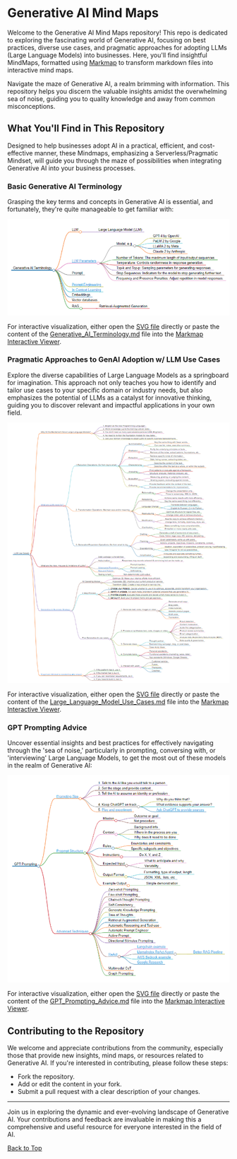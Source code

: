 # Generative AI Mind Maps

Welcome to the Generative AI Mind Maps repository! This repo is dedicated to exploring the fascinating world of Generative AI, focusing on best practices, diverse use cases, and pragmatic approaches for adopting LLMs (Large Language Models) into businesses. Here, you'll find insightful MindMaps, formatted using [Markmap](https://markmap.js.org/) to transform markdown files into interactive mind maps.

Navigate the maze of Generative AI, a realm brimming with information. This repository helps you discern the valuable insights amidst the overwhelming sea of noise, guiding you to quality knowledge and away from common misconceptions.

## What You'll Find in This Repository

Designed to help businesses adopt AI in a practical, efficient, and cost-effective manner, these Mindmaps, emphasizing a Serverless/Pragmatic Mindset, will guide you through the maze of possibilities when integrating Generative AI into your business processes.

### Basic Generative AI Terminology

Grasping the key terms and concepts in Generative AI is essential, and fortunately, they're quite manageable to get familiar with:

![Generative AI Terminology](assets/Generative_AI_Terminology.png)

For interactive visualization, either open the [SVG file](https://raw.githubusercontent.com/dzivkovi/Generative-AI-Mind-Maps/main/assets/Generative_AI_Terminology.svg) directly or paste the content of the [Generative_AI_Terminology.md](Generative_AI_Terminology.md) file into the [Markmap Interactive Viewer](https://markmap.js.org/repl).

### Pragmatic Approaches to GenAI Adoption w/ LLM Use Cases

Explore the diverse capabilities of Large Language Models as a springboard for imagination. This approach not only teaches you how to identify and tailor use cases to your specific domain or industry needs, but also emphasizes the potential of LLMs as a catalyst for innovative thinking, guiding you to discover relevant and impactful applications in your own field.

![LLM Use Cases](assets/Large_Language_Model_Use_Cases.png)

For interactive visualization, either open the [SVG file](https://raw.githubusercontent.com/dzivkovi/Generative-AI-Mind-Maps/main/assets/Large_Language_Model_Use_Cases.svg) directly or paste the content of the [Large_Language_Model_Use_Cases.md](Large_Language_Model_Use_Cases.md) file into the [Markmap Interactive Viewer](https://markmap.js.org/repl).

### GPT Prompting Advice

Uncover essential insights and best practices for effectively navigating through the 'sea of noise,' particularly in prompting, conversing with, or 'interviewing' Large Language Models, to get the most out of these models in the realm of Generative AI:

![GPT Prompting Advice](assets/GPT_Prompting_Advice.png)

For interactive visualization, either open the [SVG file](https://raw.githubusercontent.com/dzivkovi/Generative-AI-Mind-Maps/main/assets/GPT_Prompting_Advice.svg) directly or paste the content of the [GPT_Prompting_Advice.md](GPT_Prompting_Advice.md) file into the [Markmap Interactive Viewer](https://markmap.js.org/repl).

## Contributing to the Repository

We welcome and appreciate contributions from the community, especially those that provide new insights, mind maps, or resources related to Generative AI. If you're interested in contributing, please follow these steps:

- Fork the repository.
- Add or edit the content in your fork.
- Submit a pull request with a clear description of your changes.

---

Join us in exploring the dynamic and ever-evolving landscape of Generative AI. Your contributions and feedback are invaluable in making this a comprehensive and useful resource for everyone interested in the field of AI.

[Back to Top](#generative-ai-mind-maps)
